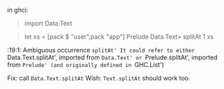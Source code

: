 

in ghci:

  > import Data.Text

  > let xs = [pack $ "user",pack "app"]
Prelude Data.Text> splitAt 1 xs

<interactive>:19:1:
    Ambiguous occurrence `splitAt'
    It could refer to either `Data.Text.splitAt',
                             imported from `Data.Text'
                          or `Prelude.splitAt',
                             imported from `Prelude' (and originally defined in `GHC.List')

  > 
  
  Fix: call `Data.Text.splitAt`
  Wish: `Text.splitAt` should work too.

